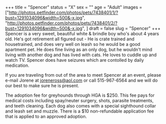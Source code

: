 +++
title = "Spencer"
status = "X"
sex = ""
age = "Adult"
images = ["http://photos.petfinder.com/photos/pets/7438401/1/?bust=1291034096&width=500&-x.jpg",
"http://photos.petfinder.com/photos/pets/7438401/2/?bust=1291034096&width=500&-x.jpg",
]
draft = false
slug = "Spencer"
+++
Spencer is a very sweet, beautiful white & brindle boy who's about 4 years old.   He's got retirement all figured out - He is crate trained and housetrained, and does very well on leash so he would be a good apartment pet.  He does fine living as an only dog, but  he wouldn't mind living with another dog and has lived with cats. He loves to cuddle up and watch TV.  Spencer does have seizures which are contolled by daily medication.



  If you are traveling from out of the area to meet Spencer at an event, please e-mail Jorene at joreneross@aol.com or call 515-967-6564 and we will do our best to make sure he is present.

The adoption fee for greyhounds through HGA is $250. This fee pays for medical costs including spay/neuter surgery, shots, parasite treatments, and teeth cleaning. Each dog also comes with a special sighthound collar and leash set and muzzle. There is a $10 non-refundable application fee that is applied to an approved adoption.
